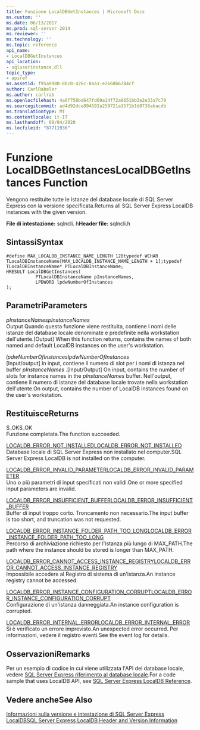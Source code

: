 ```yaml
---
title: Funzione LocalDBGetInstances | Microsoft Docs
ms.custom: ''
ms.date: 06/13/2017
ms.prod: sql-server-2014
ms.reviewer: ''
ms.technology: ''
ms.topic: reference
api_name:
- LocalDBGetInstances
api_location:
- sqluserinstance.dll
topic_type:
- apiref
ms.assetid: f95a9980-8bc0-426c-8aa1-e2660b6784cf
author: CarlRabeler
ms.author: carlrab
ms.openlocfilehash: 4a6f758bd647fd69a14f72a0651bb3e2e33a7c79
ms.sourcegitcommit: ad4d92dce894592a259721a1571b1d8736abacdb
ms.translationtype: MT
ms.contentlocale: it-IT
ms.lasthandoff: 08/04/2020
ms.locfileid: "87711936"
---
```

# <a name="localdbgetinstances-function"></a><span data-ttu-id="0a8c1-102">Funzione LocalDBGetInstances</span><span class="sxs-lookup"><span data-stu-id="0a8c1-102">LocalDBGetInstances Function</span></span>
  <span data-ttu-id="0a8c1-103">Vengono restituite tutte le istanze del database locale di SQL Server Express con la versione specificata.</span><span class="sxs-lookup"><span data-stu-id="0a8c1-103">Returns all SQL Server Express LocalDB instances with the given version.</span></span>  
  
 <span data-ttu-id="0a8c1-104">**File di intestazione:** sqlncli. h</span><span class="sxs-lookup"><span data-stu-id="0a8c1-104">**Header file:** sqlncli.h</span></span>  
  
## <a name="syntax"></a><span data-ttu-id="0a8c1-105">Sintassi</span><span class="sxs-lookup"><span data-stu-id="0a8c1-105">Syntax</span></span>  
  
```  
#define MAX_LOCALDB_INSTANCE_NAME_LENGTH 128typedef WCHAR TLocalDBInstanceName[MAX_LOCALDB_INSTANCE_NAME_LENGTH + 1];typedef TLocalDBInstanceName* PTLocalDBInstanceName;  
HRESULT LocalDBGetInstances(  
           PTLocalDBInstanceName pInstanceNames,  
           LPDWORD lpdwNumberOfInstances  
);  
```  
  
## <a name="parameters"></a><span data-ttu-id="0a8c1-106">Parametri</span><span class="sxs-lookup"><span data-stu-id="0a8c1-106">Parameters</span></span>  
 <span data-ttu-id="0a8c1-107">*pInstanceNames*</span><span class="sxs-lookup"><span data-stu-id="0a8c1-107">*pInstanceNames*</span></span>  
 <span data-ttu-id="0a8c1-108">Output Quando questa funzione viene restituita, contiene i nomi delle istanze del database locale denominate e predefinite nella workstation dell'utente.</span><span class="sxs-lookup"><span data-stu-id="0a8c1-108">[Output] When this function returns, contains the names of both named and default LocalDB instances on the user's workstation.</span></span>  
  
 <span data-ttu-id="0a8c1-109">*lpdwNumberOfInstances*</span><span class="sxs-lookup"><span data-stu-id="0a8c1-109">*lpdwNumberOfInstances*</span></span>  
 <span data-ttu-id="0a8c1-110">[Input/output] In input, contiene il numero di slot per i nomi di istanza nel buffer *pInstanceNames* .</span><span class="sxs-lookup"><span data-stu-id="0a8c1-110">[Input/Output] On input, contains the number of slots for instance names in the *pInstanceNames* buffer.</span></span> <span data-ttu-id="0a8c1-111">Nell'output, contiene il numero di istanze del database locale trovate nella workstation dell'utente.</span><span class="sxs-lookup"><span data-stu-id="0a8c1-111">On output, contains the number of LocalDB instances found on the user's workstation.</span></span>  
  
## <a name="returns"></a><span data-ttu-id="0a8c1-112">Restituisce</span><span class="sxs-lookup"><span data-stu-id="0a8c1-112">Returns</span></span>  
 <span data-ttu-id="0a8c1-113">S_OK</span><span class="sxs-lookup"><span data-stu-id="0a8c1-113">S_OK</span></span>  
 <span data-ttu-id="0a8c1-114">Funzione completata.</span><span class="sxs-lookup"><span data-stu-id="0a8c1-114">The function succeeded.</span></span>  
  
 [<span data-ttu-id="0a8c1-115">LOCALDB_ERROR_NOT_INSTALLED</span><span class="sxs-lookup"><span data-stu-id="0a8c1-115">LOCALDB_ERROR_NOT_INSTALLED</span></span>](../express-localdb-error-messages/localdb-error-not-installed.md)  
 <span data-ttu-id="0a8c1-116">Database locale di SQL Server Express non installato nel computer.</span><span class="sxs-lookup"><span data-stu-id="0a8c1-116">SQL Server Express LocalDB is not installed on the computer.</span></span>  
  
 [<span data-ttu-id="0a8c1-117">LOCALDB_ERROR_INVALID_PARAMETER</span><span class="sxs-lookup"><span data-stu-id="0a8c1-117">LOCALDB_ERROR_INVALID_PARAMETER</span></span>](../express-localdb-error-messages/localdb-error-invalid-parameter.md)  
 <span data-ttu-id="0a8c1-118">Uno o più parametri di input specificati non validi.</span><span class="sxs-lookup"><span data-stu-id="0a8c1-118">One or more specified input parameters are invalid.</span></span>  
  
 [<span data-ttu-id="0a8c1-119">LOCALDB_ERROR_INSUFFICIENT_BUFFER</span><span class="sxs-lookup"><span data-stu-id="0a8c1-119">LOCALDB_ERROR_INSUFFICIENT_BUFFER</span></span>](../express-localdb-error-messages/localdb-error-insufficient-buffer.md)  
 <span data-ttu-id="0a8c1-120">Buffer di input troppo corto. Troncamento non necessario.</span><span class="sxs-lookup"><span data-stu-id="0a8c1-120">The input buffer is too short, and truncation was not requested.</span></span>  
  
 [<span data-ttu-id="0a8c1-121">LOCALDB_ERROR_INSTANCE_FOLDER_PATH_TOO_LONG</span><span class="sxs-lookup"><span data-stu-id="0a8c1-121">LOCALDB_ERROR_INSTANCE_FOLDER_PATH_TOO_LONG</span></span>](../express-localdb-error-messages/localdb-error-instance-folder-path-too-long.md)  
 <span data-ttu-id="0a8c1-122">Percorso di archiviazione richiesto per l'istanza più lungo di MAX_PATH.</span><span class="sxs-lookup"><span data-stu-id="0a8c1-122">The path where the instance should be stored is longer than MAX_PATH.</span></span>  
  
 [<span data-ttu-id="0a8c1-123">LOCALDB_ERROR_CANNOT_ACCESS_INSTANCE_REGISTRY</span><span class="sxs-lookup"><span data-stu-id="0a8c1-123">LOCALDB_ERROR_CANNOT_ACCESS_INSTANCE_REGISTRY</span></span>](../express-localdb-error-messages/localdb-error-cannot-access-instance-registry.md)  
 <span data-ttu-id="0a8c1-124">Impossibile accedere al Registro di sistema di un'istanza.</span><span class="sxs-lookup"><span data-stu-id="0a8c1-124">An instance registry cannot be accessed.</span></span>  
  
 [<span data-ttu-id="0a8c1-125">LOCALDB_ERROR_INSTANCE_CONFIGURATION_CORRUPT</span><span class="sxs-lookup"><span data-stu-id="0a8c1-125">LOCALDB_ERROR_INSTANCE_CONFIGURATION_CORRUPT</span></span>](../express-localdb-error-messages/localdb-error-instance-configuration-corrupt.md)  
 <span data-ttu-id="0a8c1-126">Configurazione di un'istanza danneggiata.</span><span class="sxs-lookup"><span data-stu-id="0a8c1-126">An instance configuration is corrupted.</span></span>  
  
 [<span data-ttu-id="0a8c1-127">LOCALDB_ERROR_INTERNAL_ERROR</span><span class="sxs-lookup"><span data-stu-id="0a8c1-127">LOCALDB_ERROR_INTERNAL_ERROR</span></span>](../express-localdb-error-messages/localdb-error-internal-error.md)  
 <span data-ttu-id="0a8c1-128">Si è verificato un errore imprevisto.</span><span class="sxs-lookup"><span data-stu-id="0a8c1-128">An unexpected error occurred.</span></span> <span data-ttu-id="0a8c1-129">Per informazioni, vedere il registro eventi.</span><span class="sxs-lookup"><span data-stu-id="0a8c1-129">See the event log for details.</span></span>  
  
## <a name="remarks"></a><span data-ttu-id="0a8c1-130">Osservazioni</span><span class="sxs-lookup"><span data-stu-id="0a8c1-130">Remarks</span></span>  
 <span data-ttu-id="0a8c1-131">Per un esempio di codice in cui viene utilizzata l'API del database locale, vedere [SQL Server Express riferimento al database locale](../sql-server-express-localdb-reference.md).</span><span class="sxs-lookup"><span data-stu-id="0a8c1-131">For a code sample that uses LocalDB API, see [SQL Server Express LocalDB Reference](../sql-server-express-localdb-reference.md).</span></span>  
  
## <a name="see-also"></a><span data-ttu-id="0a8c1-132">Vedere anche</span><span class="sxs-lookup"><span data-stu-id="0a8c1-132">See Also</span></span>  
 [<span data-ttu-id="0a8c1-133">Informazioni sulla versione e intestazione di SQL Server Express LocalDB</span><span class="sxs-lookup"><span data-stu-id="0a8c1-133">SQL Server Express LocalDB Header and Version Information</span></span>](sql-server-express-localdb-header-and-version-information.md)  
  
  
